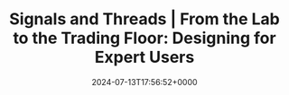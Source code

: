 ---
title: 'Signals and Threads | From the Lab to the Trading Floor: Designing for Expert Users'
slug: 20240713T175652
date: 2024-07-13T17:56:52+0000
params:
  url: https://signalsandthreads.com/from-the-lab-to-the-trading-floor/
tags:
- design
- to-read
---